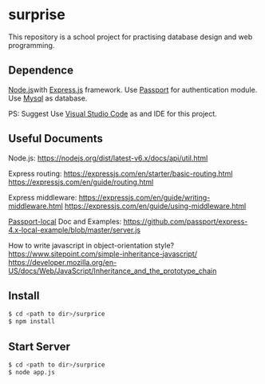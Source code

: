 # surprise

This repository is a school project for practising database design and web programming.


## Dependence
[Node.js](https://nodejs.org/en/)with [Express.js](https://expressjs.com/) framework.
Use [Passport](http://passportjs.org/) for authentication module.
Use [Mysql](https://www.mysql.com/) as database.

PS: Suggest Use [Visual Studio Code](http://code.visualstudio.com/) as and IDE for this project.


## Useful Documents
Node.js: 
https://nodejs.org/dist/latest-v6.x/docs/api/util.html

Express routing: 
https://expressjs.com/en/starter/basic-routing.html
https://expressjs.com/en/guide/routing.html 

Express middleware: 
https://expressjs.com/en/guide/writing-middleware.html
https://expressjs.com/en/guide/using-middleware.html 

[Passport-local](https://github.com/jaredhanson/passport-local) Doc and Examples:
https://github.com/passport/express-4.x-local-example/blob/master/server.js

How to write javascript in object-orientation style?
https://www.sitepoint.com/simple-inheritance-javascript/
https://developer.mozilla.org/en-US/docs/Web/JavaScript/Inheritance_and_the_prototype_chain



## Install

```bash
$ cd <path to dir>/surprice
$ npm install 
```


## Start Server

```bash
$ cd <path to dir>/surprice
$ node app.js
```


